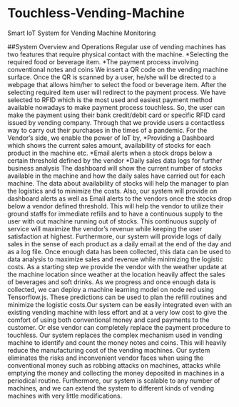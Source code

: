 # Touchless-Vending-Machine
Smart IoT System for Vending Machine Monitoring


##System Overview and Operations
Regular use of vending machines has two features that require physical contact with the machine.
*Selecting the required food or beverage item.
*The payment process involving conventional notes and coins
We insert a QR code on the vending machine surface. Once the QR is scanned by a user, he/she will be directed
to a webpage that allows him/her to select the food or beverage item. After the selecting required item user will
redirect to the payment process. We have selected to RFID which is the most used and easiest payment method
available nowadays to make payment process touchless. So, the user can make the payment using their bank
credit/debit card or specific RFID card issued by vending company. Through that we provide users a contactless
way to carry out their purchases in the times of a pandemic.
For the Vendor’s side, we enable the power of IoT by,
*Providing a Dashboard which shows the current sales amount, availability of stocks for each product in
the machine etc.
*Email alerts when a stock drops below a certain threshold defined by the vendor
*Daily sales data logs for further business analysis
The dashboard will show the current number of stocks available in the machine and how the daily sales have
carried out for each machine. The data about availability of stocks will help the manager to plan the logistics and
to minimize the costs. Also, our system will provide on dashboard alerts as well as Email alerts to the vendors
once the stocks drop below a vendor defined threshold. This will help the vendor to utilize their ground staffs for
immediate refills and to have a continuous supply to the user with out machine running out of stocks. This
continuous supply of service will maximize the vendor’s revenue while keeping the user satisfaction at highest.
Furthermore, our system will provide logs of daily sales in the sense of each product as a daily email at the end
of the day and as a log file. Once enough data has been collected, this data can be used to data analysis to maximize
sales and revenue while minimizing the logistic costs. As a starting step we provide the vendor with the weather
update at the machine location since weather at the location heavily affect the sales of beverages and soft drinks.
As we progress and once enough data is collected, we can deploy a machine learning model on node red using
Tensorflow.js. These predictions can be used to plan the refill routines and minimize the logistic costs.Our system can be easily integrated even with an existing vending machine with less effort and at a very low cost
to give the comfort of using both conventional money and card payments to the customer. Or else vendor can
completely replace the payment procedure to touchless.
Our system replaces the complex mechanism used in vending machine to identify and count the money notes and
coins. This will heavily reduce the manufacturing cost of the vending machines.
Our system eliminates the risks and inconvenient vendor faces when using the conventional money such as
robbing attacks on machines, attacks while emptying the money and collecting the money deposited in machines
in a periodical routine.
Furthermore, our system is scalable to any number of machines, and we can extend the system to different kinds
of vending machines with very little modifications.
